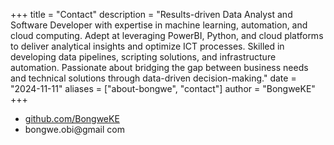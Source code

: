 +++
title = "Contact"
description = "Results-driven Data Analyst and Software Developer with expertise in machine learning, automation, and cloud computing. Adept at leveraging PowerBI, Python, and cloud platforms to deliver analytical insights and optimize ICT processes. Skilled in developing data pipelines, scripting solutions, and infrastructure automation. Passionate about bridging the gap between business needs and technical solutions through data-driven decision-making."
date = "2024-11-11"
aliases = ["about-bongwe", "contact"]
author = "BongweKE"
+++

- [github.com/BongweKE](https://github.com/BongweKE)
- bongwe.obi@gmail com 